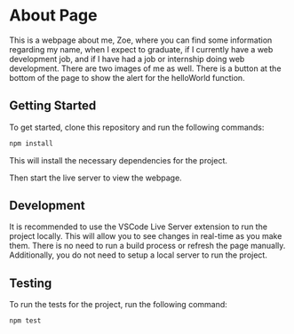 # About Page

This is a webpage about me, Zoe, where you can find some information regarding my name, when I expect to graduate, if I currently have a web development job, and if I have had a job or internship doing web development. There are two images of me as well. There is a button at the bottom of the page to show the alert for the helloWorld function.

## Getting Started

To get started, clone this repository and run the following commands:

```bash
npm install
```
This will install the necessary dependencies for the project.

Then start the live server to view the webpage. 

## Development

It is recommended to use the VSCode Live Server extension to run the project
locally. This will allow you to see changes in real-time as you make them. There
is no need to run a build process or refresh the page manually. Additionally,
you do not need to setup a local server to run the project.

## Testing

To run the tests for the project, run the following command:

```bash
npm test
```
